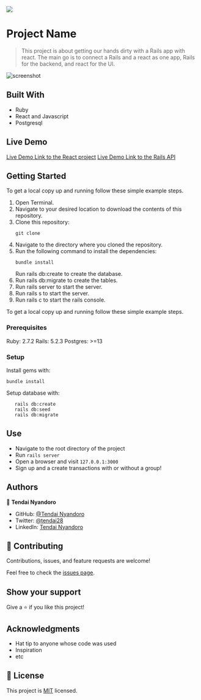 ![](https://img.shields.io/badge/Microverse-blueviolet)

# Project Name

> This project is about getting our hands dirty with a Rails app with react. The main go is to connect a Rails and a react as one app, Rails for the backend, and react for the UI.

![screenshot](./app_screenshot.png)



## Built With

- Ruby
- React and Javascript
- Postgresql

## Live Demo

[Live Demo Link to the React project](https://gracious-newton-0ccec1.netlify.app/)
[Live Demo Link to the Rails API](https://rails-tendai-backend.herokuapp.com/api/v1/messages)



## Getting Started

To get a local copy up and running follow these simple example steps.
1. Open Terminal.
2. Navigate to your desired location to download the contents of this repository.
3. Clone this repository:
      ```
      git clone
      ```
4. Navigate to the directory where you cloned the repository.
5. Run the following command to install the dependencies:
      ```
      bundle install
      ```
      Run rails db:create to create the database.
6. Run rails db:migrate to create the tables.
7. Run rails server to start the server.
8. Run rails s to start the server.
9. Run rails c to start the rails console.



To get a local copy up and running follow these simple example steps.

### Prerequisites

Ruby: 2.7.2
Rails: 5.2.3
Postgres: >=13

### Setup

Install gems with:

```
bundle install
```

Setup database with:

```
   rails db:create
   rails db:seed
   rails db:migrate
```


## Use

- Navigate to the root directory of the project
- Run `rails server`
- Open a browser and visit `127.0.0.1:3000`
- Sign up and a create transactions with or without a group!




## Authors

👤 **Tendai Nyandoro**

- GitHub: [@Tendai Nyandoro](https://github.com/tnyandoro)
- Twitter: [@tendai28](https://twitter.com/tendai28)
- LinkedIn: [Tendai Nyandoro](https://www.linkedin.com/in/tendai-nyandoro/)

## 🤝 Contributing

Contributions, issues, and feature requests are welcome!

Feel free to check the [issues page](../../issues/).

## Show your support

Give a ⭐️ if you like this project!

## Acknowledgments

- Hat tip to anyone whose code was used
- Inspiration
- etc

## 📝 License

This project is [MIT](./MIT.md) licensed.
